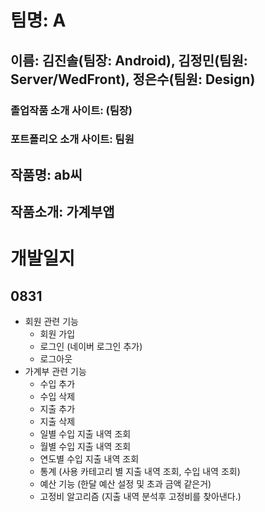 # 팀명: A

## 이름: 김진솔(팀장: Android), 김정민(팀원: Server/WedFront), 정은수(팀원: Design)

### 졸업작품 소개 사이트: (팀장)
### 포트폴리오 소개 사이트: 팀원


## 작품명: ab씨
## 작품소개: 가계부앱

# 개발일지

## 0831

- 회원 관련 기능
    - 회원 가입
    - 로그인 (네이버 로그인 추가)
    - 로그아웃
- 가계부 관련 기능
    - 수입 추가
    - 수입 삭제
    - 지출 추가
    - 지출 삭제
    - 일별 수입 지출 내역 조회
    - 월별 수입 지출 내역 조회
    - 연도별 수입 지출 내역 조회
    - 통계 (사용 카테고리 별 지출 내역 조회, 수입 내역 조회)
    - 예산 기능 (한달 예산 설정 및 초과 금액 같은거)
    - 고정비 알고리즘 (지출 내역 분석후 고정비를 찾아낸다.)
